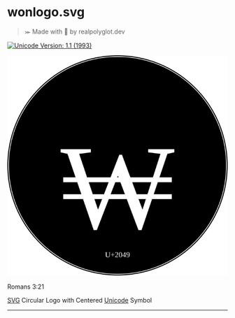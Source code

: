 # wonlogo.svg
>⪼ Made with 💜 by realpolyglot.dev

[![Unicode Version: 1.1 (1993)](https://img.shields.io/badge/Unicode%20Version-1.1%20(1993)-blue)](https://www.unicode.org/versions/Unicode1.1.0/)

![](./index.svg)

Romans 3:21

[SVG][] Circular Logo with Centered [Unicode][] Symbol

---
[SVG]: https://www.w3.org/Graphics/SVG/
[Unicode]: https://unicode-table.com/en/20A9/
